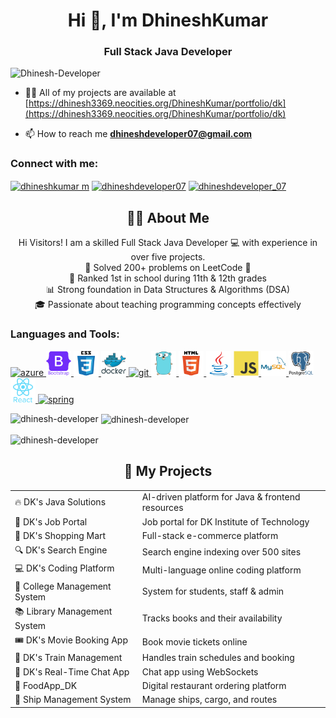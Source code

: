 <h1 align="center">Hi 👋, I'm DhineshKumar</h1>
<h3 align="center">Full Stack Java Developer</h3>

<p align="left"> <img src="https://komarev.com/ghpvc/?username=Dhinesh-Developer&label=Profile%20views&color=0e75b6&style=flat" alt="Dhinesh-Developer" /> </p>


- 👨‍💻 All of my projects are available at [https://dhinesh3369.neocities.org/DhineshKumar/portfolio/dk](https://dhinesh3369.neocities.org/DhineshKumar/portfolio/dk)

- 📫 How to reach me **dhineshdeveloper07@gmail.com**

<h3 align="left">Connect with me:</h3>
<p align="left">
<a href="https://linkedin.com/in/dhineshkumar m" target="blank"><img align="center" src="https://raw.githubusercontent.com/rahuldkjain/github-profile-readme-generator/master/src/images/icons/Social/linked-in-alt.svg" alt="dhineshkumar m" height="30" width="40" /></a>
<a href="https://www.youtube.com/c/dhineshdeveloper07" target="blank"><img align="center" src="https://raw.githubusercontent.com/rahuldkjain/github-profile-readme-generator/master/src/images/icons/Social/youtube.svg" alt="dhineshdeveloper07" height="30" width="40" /></a>
<a href="https://www.leetcode.com/dhineshdeveloper_07" target="blank"><img align="center" src="https://raw.githubusercontent.com/rahuldkjain/github-profile-readme-generator/master/src/images/icons/Social/leet-code.svg" alt="dhineshdeveloper_07" height="30" width="40" /></a>
</p>

<h2 align="center">👨‍💻 About Me</h2>

<p align="center">
  Hi Visitors! I am a skilled Full Stack Java Developer 💻 with experience in over five projects. <br>
  🚀 Solved 200+ problems on LeetCode 🎯 <br>
  🥇 Ranked 1st in school during 11th & 12th grades <br>
  📊 Strong foundation in Data Structures & Algorithms (DSA) <br>
  🎓 Passionate about teaching programming concepts effectively
</p>

<h3 align="left">Languages and Tools:</h3>
<p align="left"> <a href="https://azure.microsoft.com/en-in/" target="_blank" rel="noreferrer"> <img src="https://www.vectorlogo.zone/logos/microsoft_azure/microsoft_azure-icon.svg" alt="azure" width="40" height="40"/> </a> <a href="https://getbootstrap.com" target="_blank" rel="noreferrer"> <img src="https://raw.githubusercontent.com/devicons/devicon/master/icons/bootstrap/bootstrap-plain-wordmark.svg" alt="bootstrap" width="40" height="40"/> </a> <a href="https://www.w3schools.com/css/" target="_blank" rel="noreferrer"> <img src="https://raw.githubusercontent.com/devicons/devicon/master/icons/css3/css3-original-wordmark.svg" alt="css3" width="40" height="40"/> </a> <a href="https://www.docker.com/" target="_blank" rel="noreferrer"> <img src="https://raw.githubusercontent.com/devicons/devicon/master/icons/docker/docker-original-wordmark.svg" alt="docker" width="40" height="40"/> </a> <a href="https://git-scm.com/" target="_blank" rel="noreferrer"> <img src="https://www.vectorlogo.zone/logos/git-scm/git-scm-icon.svg" alt="git" width="40" height="40"/> </a> <a href="https://golang.org" target="_blank" rel="noreferrer"> <img src="https://raw.githubusercontent.com/devicons/devicon/master/icons/go/go-original.svg" alt="go" width="40" height="40"/> </a> <a href="https://www.w3.org/html/" target="_blank" rel="noreferrer"> <img src="https://raw.githubusercontent.com/devicons/devicon/master/icons/html5/html5-original-wordmark.svg" alt="html5" width="40" height="40"/> </a> <a href="https://www.java.com" target="_blank" rel="noreferrer"> <img src="https://raw.githubusercontent.com/devicons/devicon/master/icons/java/java-original.svg" alt="java" width="40" height="40"/> </a> <a href="https://developer.mozilla.org/en-US/docs/Web/JavaScript" target="_blank" rel="noreferrer"> <img src="https://raw.githubusercontent.com/devicons/devicon/master/icons/javascript/javascript-original.svg" alt="javascript" width="40" height="40"/> </a> <a href="https://www.mysql.com/" target="_blank" rel="noreferrer"> <img src="https://raw.githubusercontent.com/devicons/devicon/master/icons/mysql/mysql-original-wordmark.svg" alt="mysql" width="40" height="40"/> </a> <a href="https://www.postgresql.org" target="_blank" rel="noreferrer"> <img src="https://raw.githubusercontent.com/devicons/devicon/master/icons/postgresql/postgresql-original-wordmark.svg" alt="postgresql" width="40" height="40"/> </a> <a href="https://reactjs.org/" target="_blank" rel="noreferrer"> <img src="https://raw.githubusercontent.com/devicons/devicon/master/icons/react/react-original-wordmark.svg" alt="react" width="40" height="40"/> </a> <a href="https://spring.io/" target="_blank" rel="noreferrer"> <img src="https://www.vectorlogo.zone/logos/springio/springio-icon.svg" alt="spring" width="40" height="40"/> </a> </p>

<p><img align="left" src="https://github-readme-stats.vercel.app/api/top-langs?username=dhinesh-developer&show_icons=true&locale=en&layout=compact" alt="dhinesh-developer" /></p>

<p>&nbsp;<img align="center" src="https://github-readme-stats.vercel.app/api?username=dhinesh-developer&show_icons=true&locale=en" alt="dhinesh-developer" /></p>

<p><img align="center" src="https://github-readme-streak-stats.herokuapp.com/?user=Dhinesh-Developer&" alt="dhinesh-developer" /></p>
<h2 align="center">🚀 My Projects</h2>

<table align="center">
  <tr><td>🔥 DK's Java Solutions</td><td>AI-driven platform for Java & frontend resources</td></tr>
  <tr><td>💼 DK's Job Portal</td><td>Job portal for DK Institute of Technology</td></tr>
  <tr><td>🛒 DK's Shopping Mart</td><td>Full-stack e-commerce platform</td></tr>
  <tr><td>🔍 DK's Search Engine</td><td>Search engine indexing over 500 sites</td></tr>
  <tr><td>💻 DK's Coding Platform</td><td>Multi-language online coding platform</td></tr>
  <tr><td>🏫 College Management System</td><td>System for students, staff & admin</td></tr>
  <tr><td>📚 Library Management System</td><td>Tracks books and their availability</td></tr>
  <tr><td>🎟 DK's Movie Booking App</td><td>Book movie tickets online</td></tr>
  <tr><td>🚂 DK's Train Management</td><td>Handles train schedules and booking</td></tr>
  <tr><td>💬 DK's Real-Time Chat App</td><td>Chat app using WebSockets</td></tr>
  <tr><td>🍔 FoodApp_DK</td><td>Digital restaurant ordering platform</td></tr>
  <tr><td>🚢 Ship Management System</td><td>Manage ships, cargo, and routes</td></tr>
</table>

